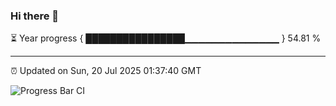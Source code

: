 ### Hi there 👋

⏳ Year progress { ████████████████▁▁▁▁▁▁▁▁▁▁▁▁▁▁ } 54.81 %

---

⏰ Updated on Sun, 20 Jul 2025 01:37:40 GMT

![Progress Bar CI](https://github.com/liununu/liununu/workflows/Progress%20Bar%20CI/badge.svg)
